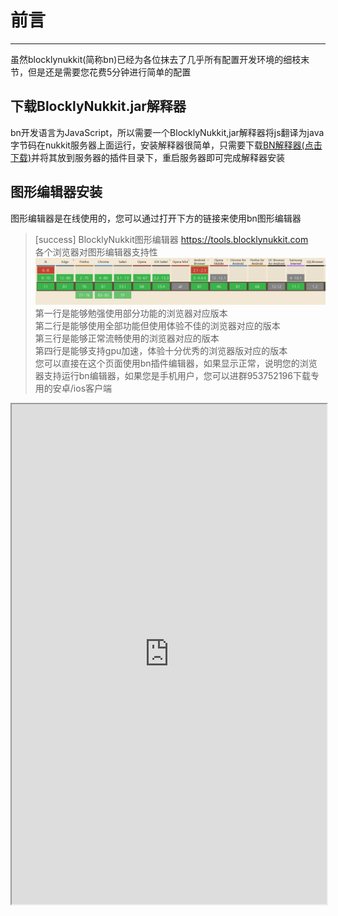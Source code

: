 # 前言  
*********  
虽然blocklynukkit(简称bn)已经为各位抹去了几乎所有配置开发环境的细枝末节，但是还是需要您花费5分钟进行简单的配置  
## 下载BlocklyNukkit.jar解释器  
bn开发语言为JavaScript，所以需要一个BlocklyNukkit,jar解释器将js翻译为java字节码在nukkit服务器上面运行，安装解释器很简单，只需要下载[BN解释器\(点击下载\)](https://tools.blocklynukkit.com/BlocklyNukkit.jar)并将其放到服务器的插件目录下，重启服务器即可完成解释器安装  
## 图形编辑器安装  
图形编辑器是在线使用的，您可以通过打开下方的链接来使用bn图形编辑器  
>[success] BlocklyNukkit图形编辑器 https://tools.blocklynukkit.com  
各个浏览器对图形编辑器支持性  
![](../images/screenshot_1590304987951.png)  
> 第一行是能够勉强使用部分功能的浏览器对应版本  
> 第二行是能够使用全部功能但使用体验不佳的浏览器对应的版本  
> 第三行是能够正常流畅使用的浏览器对应的版本  
> 第四行是能够支持gpu加速，体验十分优秀的浏览器版对应的版本  
您可以直接在这个页面使用bn插件编辑器，如果显示正常，说明您的浏览器支持运行bn编辑器，如果您是手机用户，您可以进群953752196下载专用的安卓/ios客户端  
<iframe src="https://tools.blocklynukkit.com" width="100%" height="800px"></iframe>  
